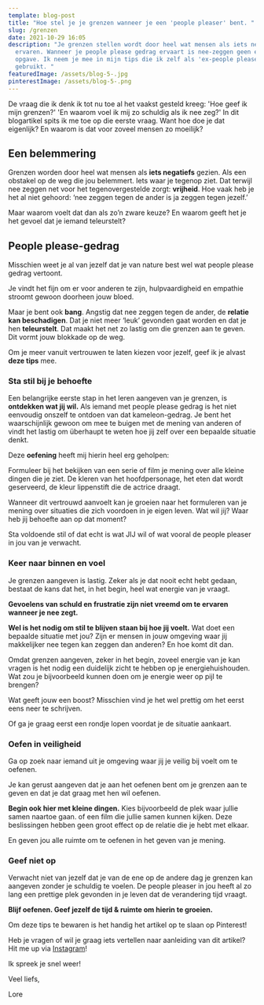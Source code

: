 ```yaml
---
template: blog-post
title: "Hoe stel je je grenzen wanneer je een 'people pleaser' bent. "
slug: /grenzen
date: 2021-10-29 16:05
description: "Je grenzen stellen wordt door heel wat mensen als iets negatiefs
  ervaren. Wanneer je people please gedrag ervaart is nee-zeggen geen eenvoudige
  opgave. Ik neem je mee in mijn tips die ik zelf als 'ex-people pleaser' heb
  gebruikt. "
featuredImage: /assets/blog-5-.jpg
pinterestImage: /assets/blog-5-.png
---
```

De vraag die ik denk ik tot nu toe al het vaakst gesteld kreeg: 'Hoe geef ik mijn grenzen?'
'En waarom voel ik mij zo schuldig als ik nee zeg?'
In dit blogartikel spits ik me toe op die eerste vraag. Want hoe doe je dat eigenlijk? En waarom is dat voor zoveel mensen zo moeilijk?

## Een belemmering 

Grenzen worden door heel wat mensen als **iets negatiefs** gezien. Als een obstakel op de weg die jou belemmert. Iets waar je tegenop ziet.
Dat terwijl nee zeggen net voor het tegenovergestelde zorgt: **vrijheid**.
Hoe vaak heb je het al niet gehoord: ‘nee zeggen tegen de ander is ja zeggen tegen jezelf.’ 

Maar waarom voelt dat dan als zo’n zware keuze? En waarom geeft het je het gevoel dat je iemand teleurstelt? 

## People please-gedrag 

Misschien weet je al van jezelf dat je van nature best wel wat people please gedrag vertoont. 

Je vindt het fijn om er voor anderen te zijn, hulpvaardigheid en empathie stroomt gewoon doorheen jouw bloed. 

Maar je bent ook **bang**.
Angstig dat nee zeggen tegen de ander, de **relatie kan beschadigen**. Dat je niet meer ‘leuk’ gevonden gaat worden en dat je hen **teleurstelt**. Dat maakt het net zo lastig om die grenzen aan te geven. Dit vormt jouw blokkade op de weg.

Om je meer vanuit vertrouwen te laten kiezen voor jezelf, geef ik je alvast **deze tips** mee. 

### Sta stil bij je behoefte

Een belangrijke eerste stap in het leren aangeven van je grenzen, is **ontdekken wat jij wil.** Als iemand met people please gedrag is het niet eenvoudig onszelf te ontdoen van dat kameleon-gedrag. Je bent het waarschijnlijk gewoon om mee te buigen met de mening van anderen of vindt het lastig om überhaupt te weten hoe jij zelf over een bepaalde situatie denkt.

Deze **oefening** heeft mij hierin heel erg geholpen: 

Formuleer bij het bekijken van een serie of film je mening over alle kleine dingen die je ziet. De kleren van het hoofdpersonage, het eten dat wordt geserveerd, de kleur lippenstift die de actrice draagt.

Wanneer dit vertrouwd aanvoelt kan je groeien naar het formuleren van je mening over situaties die zich voordoen in je eigen leven. Wat wil jij? Waar heb jij behoefte aan op dat moment? 

Sta voldoende stil of dat echt is wat JIJ wil of wat vooral de people pleaser in jou van je verwacht. 

### Keer naar binnen en voel

Je grenzen aangeven is lastig. Zeker als je dat nooit echt hebt gedaan, bestaat de kans dat het, in het begin, heel wat energie van je vraagt. 

**Gevoelens van schuld en frustratie zijn niet vreemd om te ervaren wanneer je nee zegt.** 

**Wel is het nodig om stil te blijven staan bij hoe jij voelt.** Wat doet een bepaalde situatie met jou?
Zijn er mensen in jouw omgeving waar jij makkelijker nee tegen kan zeggen dan anderen? En hoe komt dit dan.

Omdat grenzen aangeven, zeker in het begin, zoveel energie van je kan vragen is het nodig een duidelijk zicht te hebben op je energiehuishouden.
Wat zou je bijvoorbeeld kunnen doen om je energie weer op pijl te brengen? 

Wat geeft jouw een boost?
Misschien vind je het wel prettig om het eerst eens neer te schrijven.

Of ga je graag eerst een rondje lopen voordat je de situatie aankaart. 

### Oefen in veiligheid

Ga op zoek naar iemand uit je omgeving waar jij je veilig bij voelt om te oefenen. 

Je kan gerust aangeven dat je aan het oefenen bent om je grenzen aan te geven en dat je dat graag met hen wil oefenen. 

**Begin ook hier met kleine dingen.** Kies bijvoorbeeld de plek waar jullie samen naartoe gaan. of een film die jullie samen kunnen kijken.
Deze beslissingen hebben geen groot effect op de relatie die je hebt met elkaar. 

En geven jou alle ruimte om te oefenen in het geven van je mening. 

### Geef niet op

Verwacht niet van jezelf dat je van de ene op de andere dag je grenzen kan aangeven zonder je schuldig te voelen.
De people pleaser in jou heeft al zo lang een prettige plek gevonden in je leven dat de verandering tijd vraagt.

**Blijf oefenen. Geef jezelf de tijd & ruimte om hierin te groeien.** 

Om deze tips te bewaren is het handig het artikel op te slaan op Pinterest! 

Heb je vragen of wil je graag iets vertellen naar aanleiding van dit artikel?
Hit me up via [Instagram](https://www.instagram.com/bloomingyou.nl/)!

Ik spreek je snel weer! 

Veel liefs, 

Lore